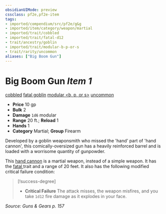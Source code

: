 ```yaml
---
obsidianUIMode: preview
cssclass: pf2e,pf2e-item
tags:
- imported/compendium/src/pf2e/g&g
- imported/item/category/weapon/martial
- imported/trait/cobbled
- imported/trait/fatal-d12
- trait/ancestry/goblin
- imported/trait/modular-b-p-or-s
- trait/rarity/uncommon
aliases: ["Big Boom Gun"]
---
```

# Big Boom Gun *Item 1*  
[cobbled](cobbled-g-g.md)  [fatal <d12>](fatal.md)  [goblin](goblin.md)  [modular <b, p, or s>](modular-logm.md)  [uncommon](uncommon.md)  

- **Price** 10 gp
- **Bulk** 2
- **Damage** `1d6` modular
- **Range** 20 ft.; **Reload** 1
- **Hands** 1
- **Category** Martial; **Group** Firearm 

Developed by a goblin weaponsmith who missed the 'hand' part of 'hand cannon', this comically-oversized gun has a heavily reinforced barrel and is loaded with a worrisome quantity of gunpowder.

This [hand cannon](hand-cannon-g-g.md) is a martial weapon, instead of a simple weapon. It has the [fatal <d12>](fatal.md) trait and a range of 20 feet. It also has the following modified critical failure condition:

> [!success-degree] 
> - **Critical Failure** The attack misses, the weapon misfires, and you take `1d12` fire damage as it explodes in your face.

*Source: Guns & Gears p. 157*